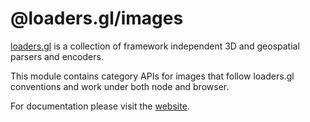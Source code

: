 # @loaders.gl/images

[loaders.gl](https://loaders.gl/docs) is a collection of framework independent 3D and geospatial parsers and encoders.

This module contains category APIs for images that follow loaders.gl conventions and work under both node and browser.

For documentation please visit the [website](https://loaders.gl).
